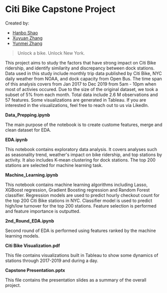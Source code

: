# Citi Bike Capstone Project
Created by:
* [Hanbo Shao](linkedin.com/in/hanbo-shao)
* [Xuyuan Zhang](linkedin.com/in/xuyuan-zhang)
* [Yunmei Zhang](linkedin.com/in/yunmeizhang)


>Unlock a bike.
Unlock New York. 


This project aims to study the factors that have strong impact on Citi Bike ridership, and identify similarity and discrepancy between dock stations. Data used in this study include monthly trip data published by Citi Bike, NYC daily weather from NOAA, and dock capacity from Open Bus. The time span of this analysis covers from Jan 2017 to Dec 2019 from 5am - 10pm when most of activies occured. Due to the size of the original dataset, we took a subset of 5% from each month. Total data include 2.6 M observations and 57 features. Some visualizations are generated in Tableau. If you are interested in the visualizations, feel free to reach out to us via LikedIn.


**Data_Prepping.ipynb**

The main purpose of the notebook is to create custome features, merge and clean dataset for EDA. 

**EDA.ipynb**

This notebook contains exploratory data analysis. It covers analyses such as seasonality trend, weather's impact on bike ridership, and top stations by activity. It also includes K-mean clustering for dock stations. The top 200 stations are selected for machine learning task. 

**Machine_Learning.ipynb**

This notebook contains machine learning algorithms including Lasso, XGBoost regression, Gradient Boosting regression and Random Forest classifier. Regression models are used to predict hourly checkout count for the top 200 Citi Bike stations in NYC. Classifier model is used to predict high/low turnover for the top 200 stations. Feature selection is performed and feature importance is outputted.  

**2nd_Round_EDA.ipynb**

Second round of EDA is performed using features ranked by the machine learning models.

**Citi Bike Visualization.pdf**

This file contains visualizations built in Tableau to show some dynamics of stations through 2017-2019 and during a day. 

**Capstone Presentation.pptx** 

This file contains the presentation slides as a summary of the overall project. 
